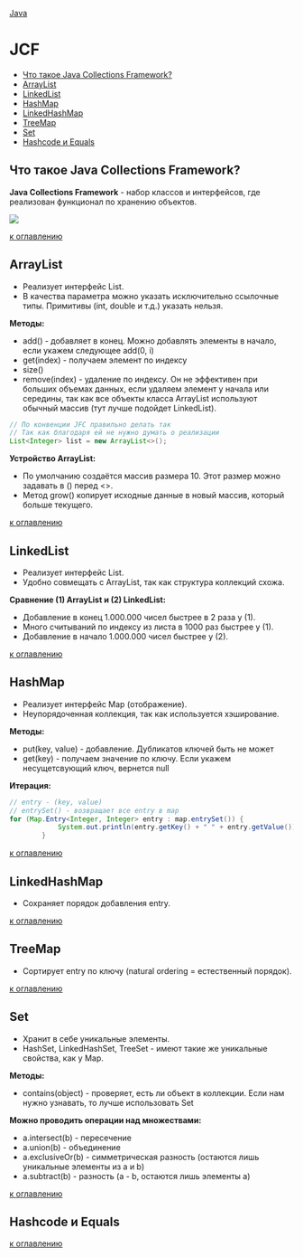 [Java](README.md)

# JCF
  - [Что такое Java Collections Framework?](#что-такое-java-collections-framework)
  - [ArrayList](#arraylist)
  - [LinkedList](#linkedlist)
  - [HashMap](#hashmap)
  - [LinkedHashMap](#linkedhashmap)
  - [TreeMap](#treemap)
  - [Set](#set)
  - [Hashcode и Equals](#hashcode-и-equals)

## Что такое Java Collections Framework?
__Java Collections Framework__ - набор классов и интерфейсов, где реализован функционал по хранению объектов.

![ ](images/Multithreading/hierarchy.png)

[к оглавлению](#JCF)

## ArrayList
+ Реализует интерфейс List.
+ В качества параметра можно указать исключительно ссылочные типы. Примитивы (int, double и т.д.) указать нельзя.

__Методы:__
+ add() - добавляет в конец. Можно добавлять элементы в начало, если укажем следующее add(0, i)
+ get(index) - получаем элемент по индексу
+ size()
+ remove(index) - удаление по индексу. Он не эффективен при больших объемах данных, если удаляем элемент у начала или середины, так как все объекты класса ArrayList используют обычный массив (тут лучше подойдет LinkedList).

```java
// По конвенции JFC правильно делать так
// Так как благодаря ей не нужно думать о реализации
List<Integer> list = new ArrayList<>();
```

__Устройство ArrayList:__
+ По умолчанию создаётся массив размера 10. Этот размер можно задавать в () перед <>.
+ Метод grow() копирует исходные данные в новый массив, который больше текущего.

[к оглавлению](#JCF)

## LinkedList
+ Реализует интерфейс List.
+ Удобно совмещать с ArrayList, так как структура коллекций схожа.

__Сравнение (1) ArrayList и (2) LinkedList:__
+ Добавление в конец 1.000.000 чисел быстрее в 2 раза у (1).
+ Много считываний по индексу из листа в 1000 раз быстрее у (1).
+ Добавление в начало 1.000.000 чисел быстрее у (2).

[к оглавлению](#JCF)

## HashMap
+ Реализует интерфейс Map (отображение).
+ Неупорядоченная коллекция, так как используется хэширование.

__Методы:__
+ put(key, value) - добавление. Дубликатов ключей быть не может
+ get(key) - получаем значение по ключу. Если укажем несущетсвующий ключ, вернется null

__Итерация:__
```java
// entry - (key, value)
// entrySet() - возвращает все entry в map
for (Map.Entry<Integer, Integer> entry : map.entrySet()) {
            System.out.println(entry.getKey() + " " + entry.getValue());
        }
```

[к оглавлению](#JCF)

## LinkedHashMap
+ Сохраняет порядок добавления entry.

[к оглавлению](#JCF)

## TreeMap
+ Сортирует entry по ключу (natural ordering = естественный порядок).

[к оглавлению](#JCF)

## Set
+ Хранит в себе уникальные элементы.
+ HashSet, LinkedHashSet, TreeSet - имеют такие же уникальные свойства, как у Map.

__Методы:__
+ contains(object) - проверяет, есть ли объект в коллекции. Если нам нужно узнавать, то лучше использовать Set

__Можно проводить операции над множествами:__
+ a.intersect(b) - пересечение
+ a.union(b) - объединение
+ a.exclusiveOr(b) - симметрическая разность (остаются лишь уникальные элементы из а и b)
+ a.subtract(b) - разность (a - b, остаются лишь элементы а)

[к оглавлению](#JCF)

## Hashcode и Equals

[к оглавлению](#JCF)

